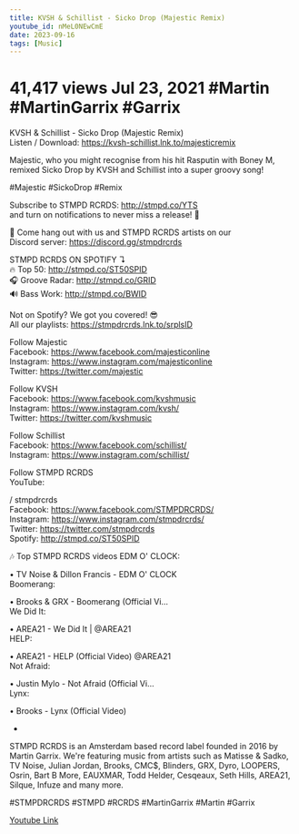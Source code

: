 ```yaml
---
title: KVSH & Schillist - Sicko Drop (Majestic Remix)
youtube_id: nMeL0NEwCmE
date: 2023-09-16
tags: [Music]
---
```

# 41,417 views  Jul 23, 2021  #Martin #MartinGarrix #Garrix  
KVSH & Schillist - Sicko Drop (Majestic Remix)  
Listen / Download: <https://kvsh-schillist.lnk.to/majesticremix>  

Majestic, who you might recognise from his hit Rasputin with Boney M, remixed Sicko Drop by KVSH and Schillist into a super groovy song!  

#Majestic #SickoDrop #Remix  

Subscribe to STMPD RCRDS: <http://stmpd.co/YTS>  
and turn on notifications to never miss a release! 🔔  

💬 Come hang out with us and STMPD RCRDS artists on our  
Discord server: <https://discord.gg/stmpdrcrds>  

STMPD RCRDS ON SPOTIFY ↴  
🔥 Top 50: <http://stmpd.co/ST50SPID>  
🎧 Groove Radar: <http://stmpd.co/GRID>  
🔊 Bass Work: <http://stmpd.co/BWID>  

Not on Spotify? We got you covered! 😎  
All our playlists: <https://stmpdrcrds.lnk.to/srplsID>  

Follow Majestic  
Facebook: <https://www.facebook.com/majesticonline>  
Instagram: <https://www.instagram.com/majesticonline>  
Twitter: <https://twitter.com/majestic>  

Follow KVSH  
Facebook: <https://www.facebook.com/kvshmusic​>  
Instagram: <https://www.instagram.com/kvsh/​>  
Twitter: <https://twitter.com/kvshmusic>  

Follow Schillist  
Facebook: <https://www.facebook.com/schillist/>  
Instagram: <https://www.instagram.com/schillist/>  

Follow STMPD RCRDS  
YouTube:   

 / stmpdrcrds  
Facebook: <https://www.facebook.com/STMPDRCRDS/>  
Instagram: <https://www.instagram.com/stmpdrcrds/>  
Twitter: <https://twitter.com/stmpdrcrds>  
Spotify: <http://stmpd.co/ST50SPID>  

🎶 Top STMPD RCRDS videos
EDM O' CLOCK:   

 • TV Noise & Dillon Francis - EDM O' CLOCK  
Boomerang:   

 • Brooks & GRX - Boomerang (Official Vi...  
We Did It:   

 • AREA21 - We Did It | @AREA21  
HELP:   

 • AREA21 - HELP (Official Video) @AREA21  
Not Afraid:   

 • Justin Mylo - Not Afraid (Official Vi...  
Lynx:   

 • Brooks - Lynx (Official Video)  

-

STMPD RCRDS is an Amsterdam based record label founded in 2016 by Martin Garrix. We're featuring music from artists such as Matisse & Sadko, TV Noise, Julian Jordan, Brooks, CMC$, Blinders, GRX, Dyro, LOOPERS, Osrin, Bart B More, EAUXMAR, Todd Helder, Cesqeaux, Seth Hills, AREA21, Silque, Infuze and many more.

#STMPDRCRDS #STMPD #RCRDS #MartinGarrix #Martin #Garrix

[Youtube Link](https://www.youtube.com/watch?v=nMeL0NEwCmE)  
